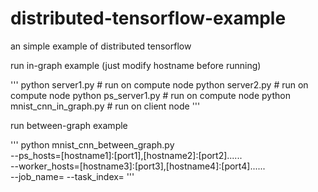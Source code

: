 # distributed-tensorflow-example
an simple example of distributed tensorflow

run in-graph example (just modify hostname before running) 

'''
python server1.py  # run on compute node
python server2.py  # run on compute node
python ps_server1.py  # run on compute node
python mnist_cnn_in_graph.py  # run on client node
'''

run between-graph example

'''
python mnist_cnn_between_graph.py \
--ps_hosts=[hostname1]:[port1],[hostname2]:[port2]...... \
--worker_hosts=[hostname3]:[port3],[hostname4]:[port4]...... \
--job_name=<worker or ps>
--task_index=<index of the program doing same job> 
'''
